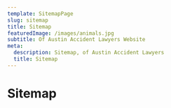 ```yaml
---
template: SitemapPage
slug: sitemap
title: Sitemap
featuredImage: /images/animals.jpg
subtitle: Of Austin Accident Lawyers Website
meta:
  description: Sitemap, of Austin Accident Lawyers
  title: Sitemap
---
```

<!--StartFragment-->
# Sitemap
<!--EndFragment-->